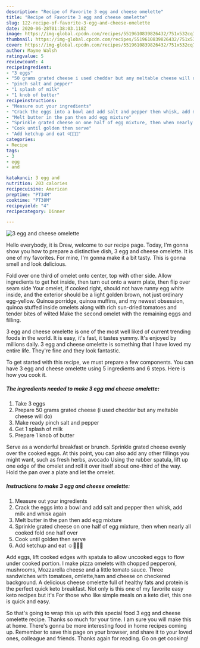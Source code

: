 ```yaml
---
description: "Recipe of Favorite 3 egg and cheese omelette"
title: "Recipe of Favorite 3 egg and cheese omelette"
slug: 122-recipe-of-favorite-3-egg-and-cheese-omelette
date: 2020-06-28T01:38:03.118Z
image: https://img-global.cpcdn.com/recipes/5519610839826432/751x532cq70/3-egg-and-cheese-omelette-recipe-main-photo.jpg
thumbnail: https://img-global.cpcdn.com/recipes/5519610839826432/751x532cq70/3-egg-and-cheese-omelette-recipe-main-photo.jpg
cover: https://img-global.cpcdn.com/recipes/5519610839826432/751x532cq70/3-egg-and-cheese-omelette-recipe-main-photo.jpg
author: Mayme Walsh
ratingvalue: 5
reviewcount: 4
recipeingredient:
- "3 eggs"
- "50 grams grated cheese i used cheddar but any meltable cheese will do"
- "pinch salt and pepper"
- "1 splash of milk"
- "1 knob of butter"
recipeinstructions:
- "Measure out your ingredients"
- "Crack the eggs into a bowl and add salt and pepper then whisk, add milk and whisk again"
- "Melt butter in the pan then add egg mixture"
- "Sprinkle grated cheese on one half of egg mixture, then when nearly all cooked fold one half over"
- "Cook until golden then serve"
- "Add ketchup and eat ☺🍴🍳🍅"
categories:
- Recipe
tags:
- 3
- egg
- and

katakunci: 3 egg and 
nutrition: 203 calories
recipecuisine: American
preptime: "PT34M"
cooktime: "PT38M"
recipeyield: "4"
recipecategory: Dinner

---
```



![3 egg and cheese omelette](https://img-global.cpcdn.com/recipes/5519610839826432/751x532cq70/3-egg-and-cheese-omelette-recipe-main-photo.jpg)

Hello everybody, it is Drew, welcome to our recipe page. Today, I'm gonna show you how to prepare a distinctive dish, 3 egg and cheese omelette. It is one of my favorites. For mine, I'm gonna make it a bit tasty. This is gonna smell and look delicious.

Fold over one third of omelet onto center, top with other side. Allow ingredients to get hot inside, then turn out onto a warm plate, then flip over seam side Your omelet, if cooked right, should not have runny egg white inside, and the exterior should be a light golden brown, not just ordinary egg-yellow. Quinoa porridge, quinoa muffins, and my newest obsession, quinoa stuffed inside omelets along with rich sun-dried tomatoes and tender bites of wilted Make the second omelet with the remaining eggs and filling.

3 egg and cheese omelette is one of the most well liked of current trending foods in the world. It is easy, it's fast, it tastes yummy. It's enjoyed by millions daily. 3 egg and cheese omelette is something that I have loved my entire life. They're fine and they look fantastic.


To get started with this recipe, we must prepare a few components. You can have 3 egg and cheese omelette using 5 ingredients and 6 steps. Here is how you cook it.

<!--inarticleads1-->

##### The ingredients needed to make 3 egg and cheese omelette:

1. Take 3 eggs
1. Prepare 50 grams grated cheese (i used cheddar but any meltable cheese will do)
1. Make ready pinch salt and pepper
1. Get 1 splash of milk
1. Prepare 1 knob of butter


Serve as a wonderful breakfast or brunch. Sprinkle grated cheese evenly over the cooked eggs. At this point, you can also add any other fillings you might want, such as fresh herbs, avocado Using the rubber spatula, lift up one edge of the omelet and roll it over itself about one-third of the way. Hold the pan over a plate and let the omelet. 

<!--inarticleads2-->

##### Instructions to make 3 egg and cheese omelette:

1. Measure out your ingredients
1. Crack the eggs into a bowl and add salt and pepper then whisk, add milk and whisk again
1. Melt butter in the pan then add egg mixture
1. Sprinkle grated cheese on one half of egg mixture, then when nearly all cooked fold one half over
1. Cook until golden then serve
1. Add ketchup and eat ☺🍴🍳🍅


Add eggs, lift cooked edges with spatula to allow uncooked eggs to flow under cooked portion. I make pizza omelets with chopped pepperoni, mushrooms, Mozzarella cheese and a little tomato sauce. Three sandwiches with tomatoes, omlette,ham and cheese on checkered background. A delicious cheese omelette full of healthy fats and protein is the perfect quick keto breakfast. Not only is this one of my favorite easy keto recipes but it&#39;s For those who like simple meals on a keto diet, this one is quick and easy. 

So that's going to wrap this up with this special food 3 egg and cheese omelette recipe. Thanks so much for your time. I am sure you will make this at home. There's gonna be more interesting food in home recipes coming up. Remember to save this page on your browser, and share it to your loved ones, colleague and friends. Thanks again for reading. Go on get cooking!
